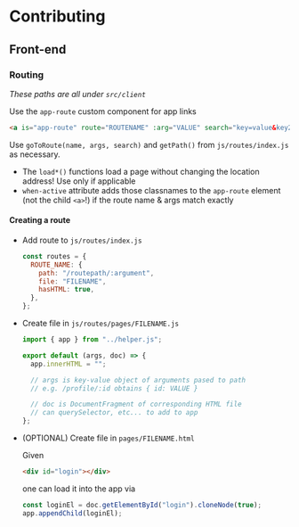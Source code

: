 # Contributing

## Front-end

### Routing

_These paths are all under `src/client`_

Use the `app-route` custom component for app links

```html
<a is="app-route" route="ROUTENAME" :arg="VALUE" search="key=value&key2=val2" when-active="is-active">link</a>
```

Use `goToRoute(name, args, search)` and `getPath()` from `js/routes/index.js` as necessary.

- The `load*()` functions load a page without changing the location address! Use only if applicable
- `when-active` attribute adds those classnames to the `app-route` element (not the child `<a>`!) if the route name & args match exactly

#### Creating a route

- Add route to `js/routes/index.js`

  ```js
  const routes = {
    ROUTE_NAME: {
      path: "/routepath/:argument",
      file: "FILENAME",
      hasHTML: true,
    },
  };
  ```

- Create file in `js/routes/pages/FILENAME.js`

  ```js
  import { app } from "../helper.js";

  export default (args, doc) => {
    app.innerHTML = "";

    // args is key-value object of arguments pased to path
    // e.g. /profile/:id obtains { id: VALUE }

    // doc is DocumentFragment of corresponding HTML file
    // can querySelector, etc... to add to app
  };
  ```

- (OPTIONAL) Create file in `pages/FILENAME.html`

  Given

  ```html
  <div id="login"></div>
  ```

  one can load it into the app via

  ```js
  const loginEl = doc.getElementById("login").cloneNode(true);
  app.appendChild(loginEl);
  ```
